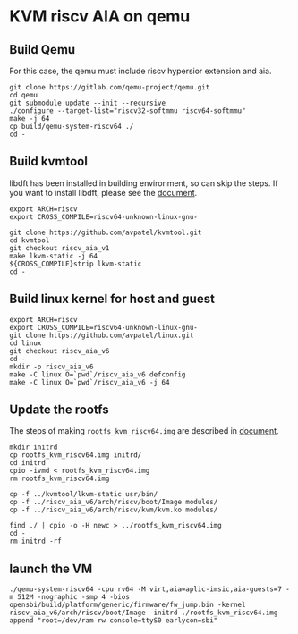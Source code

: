 # KVM riscv AIA on qemu

## Build Qemu
For this case, the qemu must include riscv hypersior extension and aia.

    git clone https://gitlab.com/qemu-project/qemu.git
    cd qemu
    git submodule update --init --recursive
    ./configure --target-list="riscv32-softmmu riscv64-softmmu"
    make -j 64
    cp build/qemu-system-riscv64 ./
    cd -

## Build kvmtool
libdft has been installed in building environment, so can skip the steps.
If you want to install libdft, please see the [document](../kvm_riscv64_on_qemu/README.md).

    export ARCH=riscv
    export CROSS_COMPILE=riscv64-unknown-linux-gnu-

    git clone https://github.com/avpatel/kvmtool.git
    cd kvmtool
    git checkout riscv_aia_v1
    make lkvm-static -j 64
    ${CROSS_COMPILE}strip lkvm-static
    cd -

## Build linux kernel for host and guest

    export ARCH=riscv
    export CROSS_COMPILE=riscv64-unknown-linux-gnu-
    git clone https://github.com/avpatel/linux.git
    cd linux
    git checkout riscv_aia_v6
    cd -
    mkdir -p riscv_aia_v6
    make -C linux O=`pwd`/riscv_aia_v6 defconfig
    make -C linux O=`pwd`/riscv_aia_v6 -j 64

 ## Update the rootfs
 The steps of making `rootfs_kvm_riscv64.img` are described in [document](../kvm_riscv64_on_qemu/README.md).

    mkdir initrd
    cp rootfs_kvm_riscv64.img initrd/
    cd initrd
    cpio -ivmd < rootfs_kvm_riscv64.img
    rm rootfs_kvm_riscv64.img

    cp -f ../kvmtool/lkvm-static usr/bin/
    cp -f ../riscv_aia_v6/arch/riscv/boot/Image modules/
    cp -f ../riscv_aia_v6/arch/riscv/kvm/kvm.ko modules/

    find ./ | cpio -o -H newc > ../rootfs_kvm_riscv64.img
    cd -
    rm initrd -rf

## launch the VM

    ./qemu-system-riscv64 -cpu rv64 -M virt,aia=aplic-imsic,aia-guests=7 -m 512M -nographic -smp 4 -bios opensbi/build/platform/generic/firmware/fw_jump.bin -kernel riscv_aia_v6/arch/riscv/boot/Image -initrd ./rootfs_kvm_riscv64.img -append "root=/dev/ram rw console=ttyS0 earlycon=sbi"

